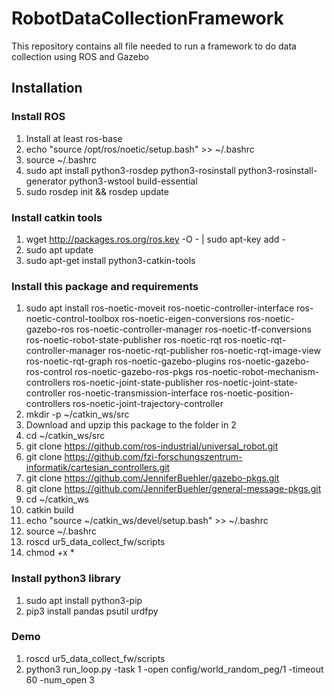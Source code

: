 # RobotDataCollectionFramework
This repository contains all file needed to run a framework to do data collection using ROS and Gazebo

## Installation
### Install ROS
1. Install at least ros-base
2. echo "source /opt/ros/noetic/setup.bash" >> ~/.bashrc
3. source ~/.bashrc
4. sudo apt install python3-rosdep python3-rosinstall python3-rosinstall-generator python3-wstool build-essential
5. sudo rosdep init && rosdep update
### Install catkin tools
1. wget http://packages.ros.org/ros.key -O - | sudo apt-key add -
2. sudo apt update
3. sudo apt-get install python3-catkin-tools
### Install this package and requirements
1. sudo apt install ros-noetic-moveit ros-noetic-controller-interface ros-noetic-control-toolbox ros-noetic-eigen-conversions ros-noetic-gazebo-ros ros-noetic-controller-manager ros-noetic-tf-conversions ros-noetic-robot-state-publisher ros-noetic-rqt ros-noetic-rqt-controller-manager ros-noetic-rqt-publisher ros-noetic-rqt-image-view ros-noetic-rqt-graph ros-noetic-gazebo-plugins ros-noetic-gazebo-ros-control ros-noetic-gazebo-ros-pkgs ros-noetic-robot-mechanism-controllers ros-noetic-joint-state-publisher ros-noetic-joint-state-controller ros-noetic-transmission-interface ros-noetic-position-controllers ros-noetic-joint-trajectory-controller
2. mkdir -p ~/catkin_ws/src 
3. Download and upzip this package to the folder in 2
4. cd ~/catkin_ws/src
5. git clone https://github.com/ros-industrial/universal_robot.git 
6. git clone https://github.com/fzi-forschungszentrum-informatik/cartesian_controllers.git
7. git clone https://github.com/JenniferBuehler/gazebo-pkgs.git
8. git clone https://github.com/JenniferBuehler/general-message-pkgs.git
9. cd ~/catkin_ws
10. catkin build
11. echo "source ~/catkin_ws/devel/setup.bash" >> ~/.bashrc
12. source ~/.bashrc
13. roscd ur5_data_collect_fw/scripts
14. chmod +x *
### Install python3 library
1. sudo apt install python3-pip
2. pip3 install pandas psutil urdfpy
### Demo
1. roscd ur5_data_collect_fw/scripts
2. python3 run_loop.py -task 1 -open config/world_random_peg/1 -timeout 60 -num_open 3

